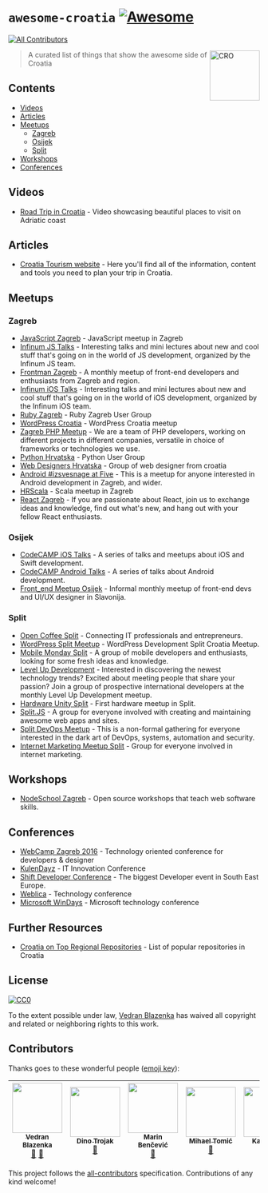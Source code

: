 # `awesome-croatia` [![Awesome](https://cdn.rawgit.com/sindresorhus/awesome/d7305f38d29fed78fa85652e3a63e154dd8e8829/media/badge.svg)](https://github.com/sindresorhus/awesome)
[![All Contributors](https://img.shields.io/badge/all_contributors-6-orange.svg?style=flat-square)](#contributors)

<img src="https://upload.wikimedia.org/wikipedia/commons/1/1b/Flag_of_Croatia.svg" width="100px" align="right" alt="CRO">

> A curated list of things that show the awesome side of Croatia

## Contents

- [Videos](#videos)
- [Articles](#articles)
- [Meetups](#meetups)
	- [Zagreb](#zagreb)
	- [Osijek](#osijek)
	- [Split](#split)
- [Workshops](#workshops)
- [Conferences](#conferences)

## Videos

- [Road Trip in Croatia](https://vimeo.com/138909704) - Video showcasing beautiful places to visit on Adriatic coast

## Articles

- [Croatia Tourism website](http://www.croatia.hr/) - Here you'll find all of the information, content and tools you need to plan your trip in Croatia.

## Meetups

### Zagreb

- [JavaScript Zagreb](https://meetup.com/JavaScript-Zagreb) - JavaScript meetup in Zagreb
- [Infinum JS Talks](https://www.meetup.com/Infinum-JS-Talks) - Interesting talks and mini lectures about new and cool stuff that's going on in the world of JS development, organized by the Infinum JS team.
- [Frontman Zagreb](https://meetup.com/FrontmanZg) - A monthly meetup of front-end developers and enthusiasts from Zagreb and region.
- [Infinum iOS Talks](https://www.meetup.com/Infinum-iOS-Talks-Zagreb/) - Interesting talks and mini lectures about new and cool stuff that's going on in the world of iOS development, organized by the Infinum iOS team.
- [Ruby Zagreb](https://www.meetup.com/rubyzg/) - Ruby Zagreb User Group
- [WordPress Croatia](https://www.meetup.com/wordpress-croatia/) - WordPress Croatia meetup
- [Zagreb PHP Meetup](https://www.meetup.com/ZgPHP-meetup/) - We are a team of PHP developers, working on different projects in different companies, versatile in choice of frameworks or technologies we use.
- [Python Hrvatska](https://www.meetup.com/Python-Hrvatska/) - Python User Group
- [Web Designers Hrvatska](https://www.meetup.com/Web-Designers-Hrvatska-ZG-Meetup/) - Group of web designer from croatia
- [Android #izsvesnage at Five](https://www.meetup.com/Android-izsvesnage-Five/) - This is a meetup for anyone interested in Android development in Zagreb, and wider.
- [HRScala](https://www.meetup.com/HRScala/) - Scala meetup in Zagreb
- [React Zagreb](https://www.meetup.com/React-Zagreb/) - If you are passionate about React, join us to exchange ideas and knowledge, find out what's new, and hang out with your fellow React enthusiasts.


### Osijek

- [CodeCAMP iOS Talks](http://softwarecity.hr/?s=ios+talks) - A series of talks and meetups about iOS and Swift development.
- [CodeCAMP Android Talks](http://softwarecity.hr/?s=android+talks) - A series of talks about Android development.
- [Front_end Meetup Osijek](https://www.facebook.com/OsijekFrontEndMeetup/) - Informal monthly meetup of front-end devs and UI/UX designer in Slavonija.

### Split
- [Open Coffee Split](https://www.meetup.com/opencoffeesplit/) - Connecting IT professionals and entrepreneurs.
- [WordPress Split Meetup](https://www.meetup.com/WordPress-Development-Split-Croatia-Meetup/) - WordPress Development Split Croatia Meetup.
- [Mobile Monday Split](https://www.meetup.com/mobilemondaysplit/) - A group of mobile developers and enthusiasts, looking for some fresh ideas and knowledge.
- [Level Up Development](https://www.meetup.com/Level-Up-Development/) - Interested in discovering the newest technology trends? Excited about meeting people that share your passion? Join a group of prospective international developers at the monthly Level Up Development meetup.
- [Hardware Unity Split](https://www.meetup.com/Hardware-Unity-Split/) - First hardware meetup in Split.
- [Split.JS](https://www.meetup.com/Split-JS/) - A group for everyone involved with creating and maintaining awesome web apps and sites.
- [Split DevOps Meetup](https://www.meetup.com/Split-DevOps-Meetup/) - This is a non-formal gathering for everyone interested in the dark art of DevOps, systems, automation and security.
- [Internet Marketing Meetup Split](https://www.meetup.com/IMSplit/) - Group for everyone involved in internet marketing.

## Workshops

- [NodeSchool Zagreb](https://nodeschool.io/zagreb/) - Open source workshops that teach web software skills.

## Conferences

- [WebCamp Zagreb 2016](https://2016.webcampzg.org/) - Technology oriented conference for developers & designer
- [KulenDayz](http://www.kulendayz.com/) - IT Innovation Conference
- [Shift Developer Conference](http://shift.codeanywhere.com/) - The biggest Developer event in South East Europe.
- [Weblica](http://weblica.hr/) - Technology conference
- [Microsoft WinDays](https://www.windays.hr/) - Microsoft technology conference

## Further Resources

- [Croatia on Top Regional Repositories](https://github.com/lorey/top-regional-repositories/blob/master/countries/croatia.md) - List of popular repositories in Croatia

## License

[![CC0](http://mirrors.creativecommons.org/presskit/buttons/88x31/svg/cc-zero.svg)](https://creativecommons.org/publicdomain/zero/1.0/)

To the extent possible under law, [Vedran Blazenka](http://vblazenka.com) has waived all copyright and related or neighboring rights to this work.

## Contributors

Thanks goes to these wonderful people ([emoji key](https://github.com/kentcdodds/all-contributors#emoji-key)):

<!-- ALL-CONTRIBUTORS-LIST:START - Do not remove or modify this section -->
<!-- prettier-ignore -->
| [<img src="https://avatars3.githubusercontent.com/u/1723170?v=4" width="100px;"/><br /><sub><b>Vedran Blazenka</b></sub>](https://www.vblazenka.com/)<br />[📖](https://github.com/wedranb/awesome-croatia/commits?author=wedranb "Documentation") [👀](#review-wedranb "Reviewed Pull Requests") | [<img src="https://avatars2.githubusercontent.com/u/1530952?v=4" width="100px;"/><br /><sub><b>Dino Trojak</b></sub>](http://reactor.studio)<br />[📖](https://github.comwedranb/awesome-croatia/commits?author=dinodsaurus "Documentation") | [<img src="https://avatars2.githubusercontent.com/u/15250015?v=4" width="100px;"/><br /><sub><b>Marin Benčević</b></sub>](https://medium.com/@marinbenc)<br />[📖](https://github.comwedranb/awesome-croatia/commits?author=marinbenc "Documentation") | [<img src="https://avatars0.githubusercontent.com/u/7020915?v=4" width="100px;"/><br /><sub><b>Mihael Tomić</b></sub>](http://www.mihaeltomic.com)<br />[📖](https://github.comwedranb/awesome-croatia/commits?author=mihaeltomic "Documentation") | [<img src="https://avatars3.githubusercontent.com/u/1550765?v=4" width="100px;"/><br /><sub><b>Karl Lorey</b></sub>](http://programmermap.com)<br />[📖](https://github.comwedranb/awesome-croatia/commits?author=lorey "Documentation") | [<img src="https://avatars0.githubusercontent.com/u/551485?v=4" width="100px;"/><br /><sub><b>Marko Elezović</b></sub>](https://oradian.com/)<br />[📖](https://github.comwedranb/awesome-croatia/commits?author=melezov "Documentation") |
| :---: | :---: | :---: | :---: | :---: | :---: |
<!-- ALL-CONTRIBUTORS-LIST:END -->

This project follows the [all-contributors](https://github.com/kentcdodds/all-contributors) specification. Contributions of any kind welcome!
